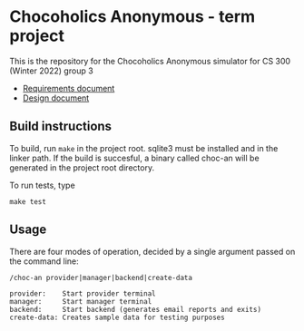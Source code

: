 # Chocoholics Anonymous - term project

This is the repository for the Chocoholics Anonymous simulator for CS 300 (Winter 2022) group 3

* [Requirements document](https://docs.google.com/document/d/1RpVwt8fgzjwomc8ez05ZhU8L0VpNRmZc/edit#heading=h.y726clv0byu2)
* [Design document](https://docs.google.com/document/d/1ZyBydwm7Jk_bdQa6aKjwHlE4gDOu9ixqZocWLCAENp4/edit#heading=h.jj8s584ygo59)

## Build instructions

To build, run `make` in the project root. sqlite3 must be installed and in the linker path.
If the build is succesful, a binary called choc-an will be generated in the project root directory.

To run tests, type

```
make test
```

## Usage

There are four modes of operation, decided by a single argument passed on the command line:

```
/choc-an provider|manager|backend|create-data

provider:    Start provider terminal
manager:     Start manager terminal
backend:     Start backend (generates email reports and exits)
create-data: Creates sample data for testing purposes
```

